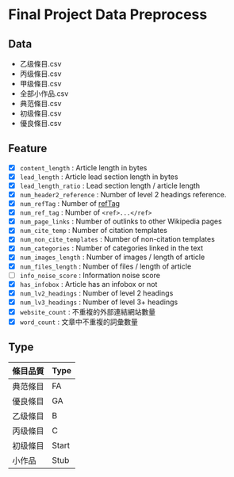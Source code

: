 # Final Project Data Preprocess
## Data
* 乙级條目.csv
* 丙级條目.csv
* 甲级條目.csv
* 全部小作品.csv
* 典范條目.csv
* 初级條目.csv
* 優良條目.csv

## Feature
- [X] `content_length` : Article length in bytes
- [X] `lead_length` : Article lead section length in bytes
- [X] `lead_length_ratio` : Lead section length / article length
- [X] `num_header2_reference` : Number of level 2 headings reference.
- [X] `num_refTag` : Number of [refTag](https://zh.wikipedia.org/wiki/Template:RefTag)
- [X] `num_ref_tag` : Number of `<ref>...</ref>`
- [X] `num_page_links` : Number of outlinks to other Wikipedia pages
- [X] `num_cite_temp` : Number of citation templates
- [X] `num_non_cite_templates` : Number of non-citation templates
- [X] `num_categories` : Number of categories linked in the text
- [X] `num_images_length` : Number of images / length of article
- [X] `num_files_length` : Number of files / length of article
- [ ] `info_noise_score` : Information noise score
- [X] `has_infobox` : Article has an infobox or not
- [X] `num_lv2_headings` : Number of level 2 headings
- [X] `num_lv3_headings` : Number of level 3+ headings
- [X] `website_count` : 不重複的外部連結網站數量
- [X] `word_count` : 文章中不重複的詞彙數量

## Type


| 條目品質 | Type |
| -------- | -------- |
| 典范條目 | FA |
| 優良條目 | GA |
| 乙级條目 | B |
| 丙级條目 | C |
| 初级條目 | Start |
| 小作品 | Stub |
